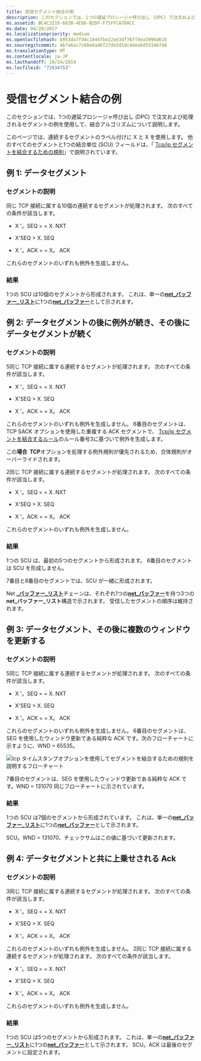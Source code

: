 ```yaml
---
title: 受信セグメント結合の例
description: このセクションでは、1つの遅延プロシージャ呼び出し (DPC) で注文および処理されるセグメントの例を使用して、結合アルゴリズムについて説明します。
ms.assetid: BC4C3216-683B-4E86-B2DF-F75FFCA7DACC
ms.date: 04/20/2017
ms.localizationpriority: medium
ms.openlocfilehash: b953da7fd4c14447be22a63df76ff4ea3996d61b
ms.sourcegitcommit: 4b7a6ac7c68e6ad6f27da5d1dc4deabd5d34b748
ms.translationtype: MT
ms.contentlocale: ja-JP
ms.lasthandoff: 10/24/2019
ms.locfileid: "72834753"
---
```

# <a name="examples-of-receive-segment-coalescing"></a>受信セグメント結合の例


このセクションでは、1つの遅延プロシージャ呼び出し (DPC) で注文および処理されるセグメントの例を使用して、結合アルゴリズムについて説明します。

このページでは、連続するセグメントのラベル付けに X と X を使用します。 他のすべてのセグメントと1つの結合単位 (SCU) フィールドは、「 [Tcp/ip セグメントを結合するための規則](rules-for-coalescing-tcp-ip-packets.md)」で説明されています。

## <a name="example-1-data-segments"></a>例 1: データセグメント


### <a name="segment-description"></a>セグメントの説明

同じ TCP 接続に属する10個の連続するセグメントが処理されます。 次のすべての条件が該当します。

-   X '。SEQ = = X. NXT

-   X'SEQ &gt; X. SEQ

-   X '。ACK = = X。 ACK

これらのセグメントのいずれも例外を生成しません。
### <a name="result"></a>結果

1つの SCU は10個のセグメントから形成されます。 これは、単一の[**net\_バッファー\_リスト**](https://docs.microsoft.com/windows-hardware/drivers/ddi/ndis/ns-ndis-_net_buffer_list)に1つの[**net\_バッファー**](https://docs.microsoft.com/windows-hardware/drivers/ddi/ndis/ns-ndis-_net_buffer)として示されます。

## <a name="example-2-data-segments-followed-by-an-exception-followed-by-data-segments"></a>例 2: データセグメントの後に例外が続き、その後にデータセグメントが続く


### <a name="segment-description"></a>セグメントの説明

5同じ TCP 接続に属する連続するセグメントが処理されます。 次のすべての条件が該当します。

-   X '。SEQ = = X. NXT

-   X'SEQ &gt; X. SEQ

-   X '。ACK = = X。 ACK

これらのセグメントのいずれも例外を生成しません。
6番目のセグメントは、TCP SACK オプションを使用した重複する ACK セグメントで、 [Tcp/ip セグメントを結合するルール](rules-for-coalescing-tcp-ip-packets.md)のルール番号3に基づいて例外を生成します。

この**場合  TCP**オプションを処理する例外規則が優先されるため、合体規則がオーバーライドされます。

 

2同じ TCP 接続に属する連続するセグメントが処理されます。 次のすべての条件が該当します。

-   X '。SEQ = = X. NXT

-   X'SEQ &gt; X. SEQ

-   X '。ACK = = X。 ACK

これらのセグメントのいずれも例外を生成しません。
### <a name="result"></a>結果

1つの SCU は、最初の5つのセグメントから形成されます。 6番目のセグメントは SCU を形成しません。

7番目と8番目のセグメントでは、SCU が一緒に形成されます。

Net [ **\_バッファー\_リスト**](https://docs.microsoft.com/windows-hardware/drivers/ddi/ndis/ns-ndis-_net_buffer_list)チェーンは、それぞれ1つの[**net\_バッファー**](https://docs.microsoft.com/windows-hardware/drivers/ddi/ndis/ns-ndis-_net_buffer)を持つ3つの**net\_バッファー\_リスト**構造で示されます。 受信したセグメントの順序は維持されます。

## <a name="example-3-data-segments-followed-by-multiple-window-updates"></a>例 3: データセグメント、その後に複数のウィンドウを更新する


### <a name="segment-description"></a>セグメントの説明

5同じ TCP 接続に属する連続するセグメントが処理されます。 次のすべての条件が該当します。

-   X '。SEQ = = X. NXT

-   X'SEQ &gt; X. SEQ

-   X '。ACK = = X。 ACK

これらのセグメントのいずれも例外を生成しません。
6番目のセグメントは、SEG を使用したウィンドウ更新である純粋な ACK です。次のフローチャートに示すように、WND = 65535。

![tcp タイムスタンプオプションを使用してセグメントを結合するための規則を説明するフローチャート](images/rsc-rules2.png)

7番目のセグメントは、SEG を使用したウィンドウ更新である純粋な ACK です。WND = 131070 同じフローチャートに示されています。

### <a name="result"></a>結果

1つの SCU は7個のセグメントから形成されています。 これは、単一の[**net\_バッファー\_リスト**](https://docs.microsoft.com/windows-hardware/drivers/ddi/ndis/ns-ndis-_net_buffer_list)に1つの[**net\_バッファー**](https://docs.microsoft.com/windows-hardware/drivers/ddi/ndis/ns-ndis-_net_buffer)として示されます。

SCU。WND = 131070、チェックサムはこの値に基づいて更新されます。

## <a name="example-4-piggybacked-acks-mixed-with-data-segments"></a>例 4: データセグメントと共に上乗せされる Ack


### <a name="segment-description"></a>セグメントの説明

3同じ TCP 接続に属する連続するセグメントが処理されます。 次のすべての条件が該当します。

-   X '。SEQ = = X. NXT

-   X'SEQ &gt; X. SEQ

-   X '。ACK = = X。 ACK

これらのセグメントのいずれも例外を生成しません。
2同じ TCP 接続に属する連続するセグメントが処理されます。 次のすべての条件が該当します。

-   X '。SEQ = = X. NXT

-   X'SEQ &gt; X. SEQ

-   X '。ACK = = X。 ACK

これらのセグメントのいずれも例外を生成しません。
### <a name="result"></a>結果

1つの SCU は5つのセグメントから形成されます。 これは、単一の[**net\_バッファー\_リスト**](https://docs.microsoft.com/windows-hardware/drivers/ddi/ndis/ns-ndis-_net_buffer_list)に1つの[**net\_バッファー**](https://docs.microsoft.com/windows-hardware/drivers/ddi/ndis/ns-ndis-_net_buffer)として示されます。 SCU。ACK は最後のセグメントに設定されます。

 

 





